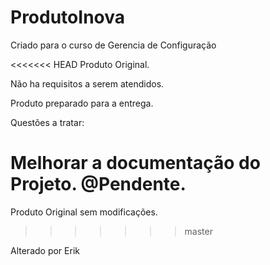 # ProdutoInova
Criado para o curso de Gerencia de Configuração

<<<<<<< HEAD
Produto Original.

Não ha requisitos a serem atendidos.

Produto preparado para a entrega.

Questões a tratar:

Melhorar a documentação do Projeto. @Pendente.
=======
Produto Original sem modificações.
>>>>>>> master

Alterado por Erik
